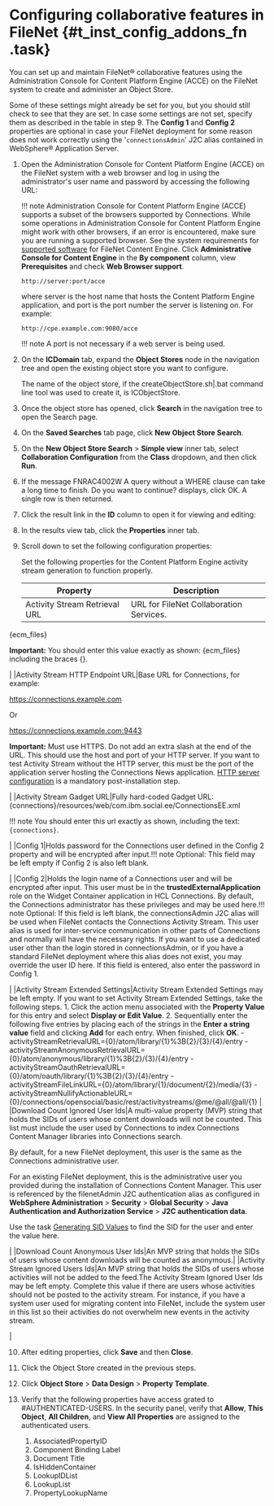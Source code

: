 # Configuring collaborative features in FileNet {#t_inst_config_addons_fn .task}

You can set up and maintain FileNet® collaborative features using the Administration Console for Content Platform Engine \(ACCE\) on the FileNet system to create and administer an Object Store.

Some of these settings might already be set for you, but you should still check to see that they are set. In case some settings are not set, specify them as described in the table in step 9. The **Config 1** and **Config 2** properties are optional in case your FileNet deployment for some reason does not work correctly using the '`connectionsAdmin`' J2C alias contained in WebSphere® Application Server.

1.  Open the Administration Console for Content Platform Engine \(ACCE\) on the FileNet system with a web browser and log in using the administrator's user name and password by accessing the following URL:

    !!! note
    Administration Console for Content Platform Engine \(ACCE\) supports a subset of the browsers supported by Connections. While some operations in Administration Console for Content Platform Engine might work with other browsers, if an error is encountered, make sure you are running a supported browser. See the system requirements for [supported software](http://www-01.ibm.com/support/docview.wss?uid=swg27013654) for FileNet Content Engine. Click **Administrative Console for Content Engine** in the **By component** column, view **Prerequisites** and check **Web Browser support**.

    ```
    http://server:port/acce
    
    ```

    where server is the host name that hosts the Content Platform Engine application, and port is the port number the server is listening on. For example:

    ```
    http://cpe.example.com:9080/acce
    ```

    !!! note
    A port is not necessary if a web server is being used.

2.  On the **ICDomain** tab, expand the **Object Stores** node in the navigation tree and open the existing object store you want to configure.

    The name of the object store, if the createObjectStore.sh\|.bat command line tool was used to create it, is ICObjectStore.

3.  Once the object store has opened, click **Search** in the navigation tree to open the Search page.

4.  On the **Saved Searches** tab page, click **New Object Store Search**.

5.  On the **New Object Store Search** \> **Simple view** inner tab, select **Collaboration Configuration** from the **Class** dropdown, and then click **Run**.

6.  If the message FNRAC4002W A query without a WHERE clause can take a long time to finish. Do you want to continue? displays, click OK. A single row is then returned.

7.  Click the result link in the **ID** column to open it for viewing and editing:

8.  In the results view tab, click the **Properties** inner tab.

9.  Scroll down to set the following configuration properties:

    Set the following properties for the Content Platform Engine activity stream generation to function properly.

    |Property|Description|
    |--------|-----------|
    |Activity Stream Retrieval URL|URL for FileNet Collaboration Services.

\{ecm\_files\}

**Important:** You should enter this value exactly as shown: \{ecm\_files\} including the braces \{\}.

|
    |Activity Stream HTTP Endpoint URL|Base URL for Connections, for example:

https://connections.example.com

Or

https://connections.example.com:9443

**Important:** Must use HTTPS. Do not add an extra slash at the end of the URL. This should use the host and port of your HTTP server. If you want to test Activity Stream without the HTTP server, this must be the port of the application server hosting the Connections News application. [HTTP server configuration](c_add_ihs_over.md) is a mandatory post-installation step.

|
    |Activity Stream Gadget URL|Fully hard-coded Gadget URL: \{connections\}/resources/web/com.ibm.social.ee/ConnectionsEE.xml

!!! note
    You should enter this url exactly as shown, including the text: `{connections}`.

|
    |Config 1|Holds password for the Connections user defined in the Config 2 property and will be encrypted after input.!!! note
    Optional: This field may be left empty if Config 2 is also left blank.

|
    |Config 2|Holds the login name of a Connections user and will be encrypted after input. This user must be in the **trustedExternalApplication** role on the Widget Container application in HCL Connections. By default, the Connections administrator has these privileges and may be used here.!!! note
    Optional: If this field is left blank, the connectionsAdmin J2C alias will be used when FileNet contacts the Connections Activity Stream. This user alias is used for inter-service communication in other parts of Connections and normally will have the necessary rights. If you want to use a dedicated user other than the login stored in connectionsAdmin, or if you have a standard FileNet deployment where this alias does not exist, you may override the user ID here. If this field is entered, also enter the password in Config 1.

|
    |Activity Stream Extended Settings|Activity Stream Extended Settings may be left empty. If you want to set Activity Stream Extended Settings, take the following steps.    1.  Click the action menu associated with the **Property Value** for this entry and select **Display or Edit Value**.
    2.  Sequentially enter the following five entries by placing each of the strings in the **Enter a string value** field and clicking **Add** for each entry. When finished, click **OK**.
        -   activityStreamRetrievalURL=\{0\}/atom/library/\{1\}%3B\{2\}/\{3\}/\{4\}/entry
        -   activityStreamAnonymousRetrievalURL=\{0\}/atom/anonymous/library/\{1\}%3B\{2\}/\{3\}/\{4\}/entry
        -   activityStreamOauthRetrievalURL=\{0\}/atom/oauth/library/\{1\}%3B\{2\}/\{3\}/\{4\}/entry
        -   activityStreamFileLinkURL=\{0\}/atom/library/\{1\}/document/\{2\}/media/\{3\}
        -   activityStreamNullifyActionableURL=\{0\}/connections/opensocial/basic/rest/activitystreams/@me/@all/@all/\{1\}
|
    |Download Count Ignored User Ids|A multi-value property \(MVP\) string that holds the SIDs of users whose content downloads will not be counted. This list must include the user used by Connections to index Connections Content Manager libraries into Connections search.

By default, for a new FileNet deployment, this user is the same as the Connections administrative user.

For an existing FileNet deployment, this is the administrative user you provided during the installation of Connections Content Manager. This user is referenced by the filenetAdmin J2C authentication alias as configured in **WebSphere Administration** \> **Security** \> **Global Security** \> **Java Authentication and Authorization Service** \> **J2C authentication data**.

Use the task [Generating SID Values](t_inst_generat_sid_values.md) to find the SID for the user and enter the value here.

|
    |Download Count Anonymous User Ids|An MVP string that holds the SIDs of users whose content downloads will be counted as anonymous.|
    |Activity Stream Ignored Users Ids|An MVP string that holds the SIDs of users whose activities will not be added to the feed.The Activity Stream Ignored User Ids may be left empty. Complete this value if there are users whose activities should not be posted to the activity stream. For instance, if you have a system user used for migrating content into FileNet, include the system user in this list so their activities do not overwhelm new events in the activity stream.

|

10. After editing properties, click **Save** and then **Close**.

11. Click the Object Store created in the previous steps.

12. Click **Object Store** \> **Data Design** \> **Property Template**.

13. Verify that the following properties have access grated to \#AUTHENTICATED-USERS. In the security panel, verify that **Allow**, **This Object**, **All Children**, and **View All Properties** are assigned to the authenticated users.

    1.  AssociatedPropertyID
    2.  Component Binding Label
    3.  Document Title
    4.  IsHiddenContainer
    5.  LookupIDList
    6.  LookupList
    7.  PropertyLookupName


